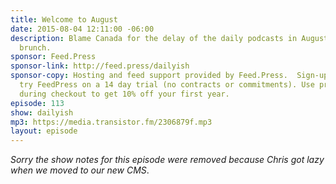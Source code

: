 ```yaml
---
title: Welcome to August
date: 2015-08-04 12:11:00 -06:00
description: Blame Canada for the delay of the daily podcasts in August. And also
  brunch.
sponsor: Feed.Press
sponsor-link: http://feed.press/dailyish
sponsor-copy: Hosting and feed support provided by Feed.Press.  Sign-up today and
  try FeedPress on a 14 day trial (no contracts or commitments). Use promo code "dailyish"
  during checkout to get 10% off your first year.
episode: 113
show: dailyish
mp3: https://media.transistor.fm/2306879f.mp3
layout: episode
---
```


<em>Sorry the show notes for this episode were removed because Chris got lazy when we moved to our new CMS</em>.
